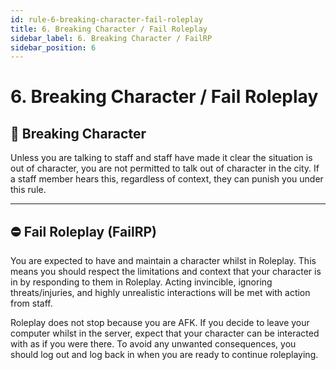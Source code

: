 ```yaml
---
id: rule-6-breaking-character-fail-roleplay
title: 6. Breaking Character / Fail Roleplay
sidebar_label: 6. Breaking Character / FailRP
sidebar_position: 6
---
```


# 6. Breaking Character / Fail Roleplay

## 🦹 Breaking Character

Unless you are talking to staff and staff have made it clear the situation is out of character, you are not permitted to talk out of character in the city. If a staff member hears this, regardless of context, they can punish you under this rule.

---

## ⛔ Fail Roleplay (FailRP)

You are expected to have and maintain a character whilst in Roleplay. This means you should respect the limitations and context that your character is in by responding to them in Roleplay. Acting invincible, ignoring threats/injuries, and highly unrealistic interactions will be met with action from staff.

Roleplay does not stop because you are AFK. If you decide to leave your computer whilst in the server, expect that your character can be interacted with as if you were there. To avoid any unwanted consequences, you should log out and log back in when you are ready to continue roleplaying.
